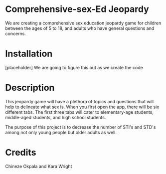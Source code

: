 # Comprehensive-sex-Ed Jeopardy 
We are creating a comprehensive sex education jeopardy game for children between the ages of 5 to 18, and adults who have general questions and concerns. 

# Installation
[placeholder] We are going to figure this out as we create the code

# Description
This jeopardy game will have a plethora of topics and questions that will help to delineate what sex is. When you first open the app, there will be six different tabs. The first three tabs will cater to elementary-age students, middle-aged students, and high school students. 

The purpose of this project is to decrease the number of STI's and STD's among not only young people but older adults as well. 

# Credits
Chineze Okpala and Kara Wright
